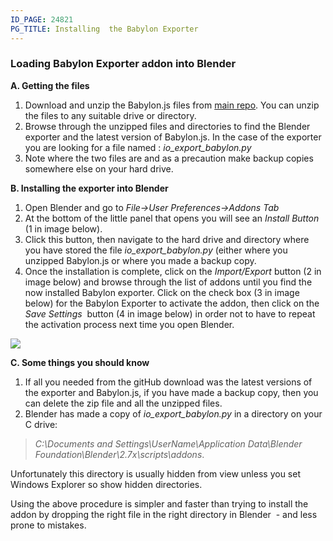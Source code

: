 ```yaml
---
ID_PAGE: 24821
PG_TITLE: Installing  the Babylon Exporter
---
```

### Loading Babylon Exporter addon into Blender ###

**A. Getting the files**

1. Download and unzip the Babylon.js files from [main repo](https://github.com/BabylonJS/Exporters/tree/master/Blender). You can unzip the files to any suitable drive or directory.
2. Browse through the unzipped files and directories to find the Blender exporter and the latest version of Babylon.js. In the case of the exporter you are looking for a file named : *io\_export\_babylon.py*
3. Note where the two files are and as a precaution make backup copies somewhere else on your hard drive. 

**B. Installing the exporter into Blender**
 
1. Open Blender and go to *File->User Preferences->Addons Tab*
2. At the bottom of the little panel that opens you will see an *Install Button* (1 in image below).
3. Click this button, then navigate to the hard drive and directory where you have stored the file *io\_export\_babylon.py* (either where you unzipped Babylon.js or where you made a backup copy. 
4. Once the installation is complete, click on the *Import/Export* button (2 in image below) and browse through the list of addons until you find the now installed Babylon exporter. Click on the check box (3 in image below) for the Babylon Exporter to activate the addon, then click on the *Save Settings*  button (4 in image below) in order not to have to repeat the activation process next time you open Blender.

![](https://dl.dropboxusercontent.com/u/70260871/blender/install1.png)

**C. Some things you should know**

1. If all you needed from the gitHub download was the latest versions of the exporter and Babylon.js, if you have made a backup copy, then you can delete the zip file and all the unzipped files.
2. Blender has made a copy of *io\_export\_babylon.py* in a directory on your C drive:
 
> *C:\Documents and Settings\UserName\Application Data\Blender Foundation\Blender\2.7x\scripts\addons*. 

Unfortunately this directory is usually hidden from view unless you set Windows Explorer so show hidden directories.

Using the above procedure is simpler and faster than trying to install the addon by dropping the right file in the right directory in Blender  - and less prone to mistakes.
